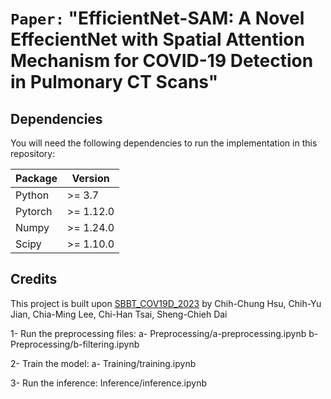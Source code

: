 # `Paper:` "EfficientNet-SAM: A Novel EffecientNet with Spatial Attention Mechanism for COVID-19 Detection in Pulmonary CT Scans"

## Dependencies
You will need the following dependencies to run the implementation in this repository:


| **Package**               | **Version**                   |
|---------------------------|-------------------------------|
| Python                    | >= 3.7                        |
| Pytorch                   | >= 1.12.0                     |
| Numpy                     | >= 1.24.0                     |
| Scipy                     | >= 1.10.0                     |

## Credits

This project is built upon [SBBT_COV19D_2023](https://github.com/jesse1029/SBBT_COV19D_2023) by Chih-Chung Hsu, Chih-Yu Jian, Chia-Ming Lee, Chi-Han Tsai, Sheng-Chieh Dai

1- Run the preprocessing files:
a- Preprocessing/a-preprocessing.ipynb
b- Preprocessing/b-filtering.ipynb

2- Train the model:
a- Training/training.ipynb

3- Run the inference:
Inference/inference.ipynb
